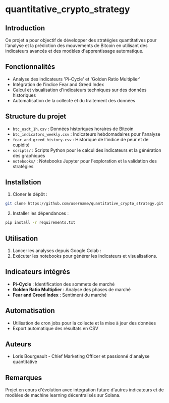 # quantitative_crypto_strategy

## Introduction
Ce projet a pour objectif de développer des stratégies quantitatives pour l'analyse et la prédiction des mouvements de Bitcoin en utilisant des indicateurs avancés et des modèles d'apprentissage automatique.

## Fonctionnalités
- Analyse des indicateurs 'Pi-Cycle' et 'Golden Ratio Multiplier'
- Intégration de l'indice Fear and Greed Index
- Calcul et visualisation d'indicateurs techniques sur des données historiques
- Automatisation de la collecte et du traitement des données

## Structure du projet
- `btc_usdt_1h.csv` : Données historiques horaires de Bitcoin
- `btc_indicators_weekly.csv` : Indicateurs hebdomadaires pour l'analyse
- `fear_and_greed_history.csv` : Historique de l'indice de peur et de cupidité
- `scripts/` : Scripts Python pour le calcul des indicateurs et la génération des graphiques
- `notebooks/` : Notebooks Jupyter pour l'exploration et la validation des stratégies

## Installation
1. Cloner le dépôt :
```bash
git clone https://github.com/username/quantitative_crypto_strategy.git
```
2. Installer les dépendances :
```bash
pip install -r requirements.txt
```

## Utilisation
1. Lancer les analyses depuis Google Colab :
2. Exécuter les notebooks pour générer les indicateurs et visualisations.

## Indicateurs intégrés
- **Pi-Cycle** : Identification des sommets de marché
- **Golden Ratio Multiplier** : Analyse des phases de marché
- **Fear and Greed Index** : Sentiment du marché

## Automatisation
- Utilisation de cron jobs pour la collecte et la mise à jour des données
- Export automatique des résultats en CSV

## Auteurs
- Loris Bourgeault - Chief Marketing Officer et passionné d'analyse quantitative

## Remarques
Projet en cours d'évolution avec intégration future d'autres indicateurs et de modèles de machine learning décentralisés sur Solana.
